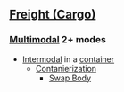 ## [Freight (Cargo)](https://en.wikipedia.org/wiki/Cargo)		

### [Multimodal](https://en.wikipedia.org/wiki/Multimodal_transport) 2+ modes		

* [Intermodal](https://en.wikipedia.org/wiki/Intermodal_freight_transport) in a [container](https://en.wikipedia.org/wiki/Intermodal_container)		
  * [Contanierization](https://en.wikipedia.org/wiki/Containerization)		
    * [Swap Body](https://en.wikipedia.org/wiki/Swap_body)		
